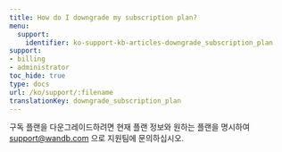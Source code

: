 ```yaml
---
title: How do I downgrade my subscription plan?
menu:
  support:
    identifier: ko-support-kb-articles-downgrade_subscription_plan
support:
- billing
- administrator
toc_hide: true
type: docs
url: /ko/support/:filename
translationKey: downgrade_subscription_plan
---
```

구독 플랜을 다운그레이드하려면 현재 플랜 정보와 원하는 플랜을 명시하여 support@wandb.com 으로 지원팀에 문의하십시오.
